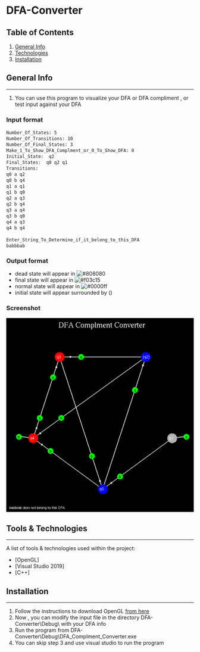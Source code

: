 # DFA-Converter

## Table of Contents
<a name="general-info"></a>
1. [General Info](#general-info)
<a name="technologies"></a>
2. [Technologies](#technologies)
<a name="installation"></a>
3. [Installation](#installation)

## General Info
***
1. You can use this program to visualize your DFA or DFA compliment , or test input against your DFA


### Input format ###

```
Number_Of_States: 5  
Number_Of_Transitions: 10    
Number_Of_Final_States: 3    
Make_1_To_Show_DFA_Complment_or_0_To_Show_DFA: 0  
Initial_State:  q2  
Final_States:  q0 q2 q1  
Transitions:  
q0 a q2  
q0 b q4  
q1 a q1  
q1 b q0  
q2 a q3  
q2 b q4  
q3 a q4  
q3 b q0  
q4 a q3  
q4 b q4  

Enter_String_To_Determine_if_it_belong_to_this_DFA  
babbbab   
```


### Output format ###
* dead state will appear in ![#808080](https://via.placeholder.com/15/808080/000000?text=+)  
* final state will appear in ![#f03c15](https://via.placeholder.com/15/f03c15/000000?text=+)  
* normal state will appear in ![#0000ff](https://via.placeholder.com/15/0000ff/000000?text=+)  
* initial state will appear surrounded by ()  
         


### Screenshot
![Image text](/outputDfa.png)


## Tools & Technologies 
***
A list of tools & technologies used within the project:
* [OpenGL]
* [Visual Studio 2019]
* [C++]


## Installation
***
1. Follow the instructions to download OpenGL <a href='https://www.absingh.com/opengl/?fbclid=IwAR2xf5aTrp2fcqd0MSfkgOC5UHih77r5FRBJ4lLc2BZxVawnbeIYYWU86Jg'>from here</a>
2. Now , you can modify the input file in the directory DFA-Converter\Debug\  with your DFA info
3. Run the program from DFA-Converter\Debug\DFA_Complment_Converter.exe
4. You can skip step 3 and use visual studio to run the program




